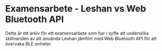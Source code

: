# Examensarbete - Leshan vs Web Bluetooth API
Detta är ett arkiv för ett examensarbete som har i syfte att undersöka skillnanden av att använda Leshan jämfört med Web Bluetooth API för att övervaka BLE enheter.
